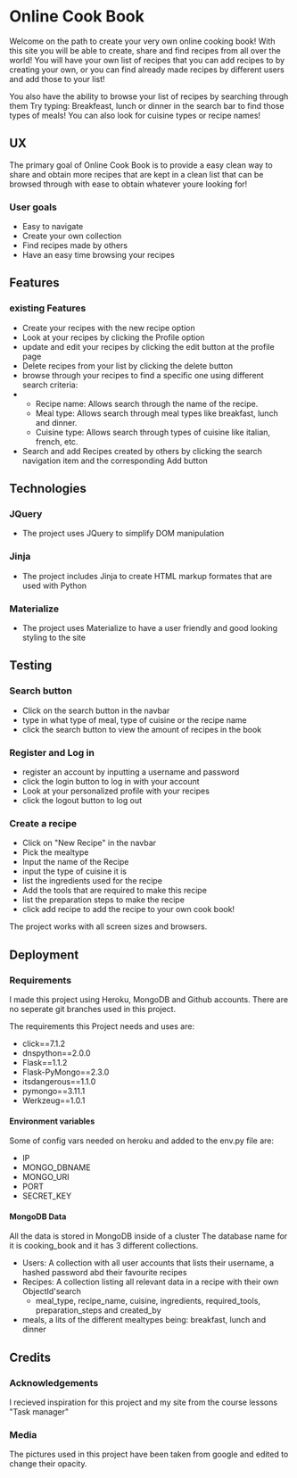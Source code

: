 # Online Cook Book

Welcome on the path to create your very own online cooking book!
With this site you will be able to create, share and find recipes from all over the world!
You will have your own list of recipes that you can add recipes to by creating your own,
or you can find already made recipes by different users and add those to your list!

You also have the ability to browse your list of recipes by searching through them
Try typing: Breakfeast, lunch or dinner in the search bar to find those types of meals!
You can also look for cuisine types or recipe names!


## UX
The primary goal of Online Cook Book is to provide a easy clean way
to share and obtain more recipes that are kept in a clean list
that can be browsed through with ease to obtain whatever youre looking for!

### User goals
* Easy to navigate
* Create your own collection
* Find recipes made by others
* Have an easy time browsing your recipes


## Features

### existing Features
* Create your recipes with the new recipe option
* Look at your recipes by clicking the Profile option
* update and edit your recipes by clicking the edit button at the profile page
* Delete recipes from your list by clicking the delete button
* browse through your recipes to find a specific one using different search criteria:
*   * Recipe name: Allows search through the name of the recipe.
    * Meal type: Allows search through meal types like breakfast, lunch and dinner.
    * Cuisine type: Allows search through types of cuisine like italian, french, etc.
* Search and add Recipes created by others by clicking the search navigation item
and the corresponding Add button


## Technologies

### JQuery
* The project uses JQuery to simplify DOM manipulation
### Jinja
* The project includes Jinja to create HTML markup formates that are used with Python
### Materialize
* The project uses Materialize to have a user friendly and good looking styling to the site


## Testing

### Search button
* Click on the search button in the navbar
* type in what type of meal, type of cuisine or the recipe name
* click the search button to view the amount of recipes in the book

### Register and Log in
* register an account by inputting a username and password
* click the login button to log in with your account
* Look at your personalized profile with your recipes
* click the logout button to log out

### Create a recipe 
* Click on "New Recipe" in the navbar
* Pick the mealtype
* Input the name of the Recipe
* input the type of cuisine it is
* list the ingredients used for the recipe
* Add the tools that are required to make this recipe
* list the preparation steps to make the recipe
* click add recipe to add the recipe to your own cook book!

The project works with all screen sizes and browsers.


## Deployment

### Requirements
I made this project using Heroku, MongoDB and Github accounts.
There are no seperate git branches used in this project.

The requirements this Project needs and uses are:
* click==7.1.2
* dnspython==2.0.0
* Flask==1.1.2
* Flask-PyMongo==2.3.0
* itsdangerous==1.1.0
* pymongo==3.11.1
* Werkzeug==1.0.1

#### Environment variables
Some of config vars needed on heroku and added to the env.py file are:
* IP
* MONGO_DBNAME
* MONGO_URI
* PORT
* SECRET_KEY

#### MongoDB Data
All the data is stored in MongoDB inside of a cluster
The database name for it is cooking_book and it has 3 different collections.
* Users: A collection with all user accounts that lists their username, a hashed password abd their favourite recipes
* Recipes: A collection listing all relevant data in a recipe with their own ObjectId'search
    * meal_type, recipe_name, cuisine, ingredients, required_tools, preparation_steps and created_by
* meals, a lits of the different mealtypes being: breakfast, lunch and dinner


## Credits

### Acknowledgements
I recieved inspiration for this project and my site from the course lessons "Task manager" 

### Media
The pictures used in this project have been taken from google and edited to change their opacity.